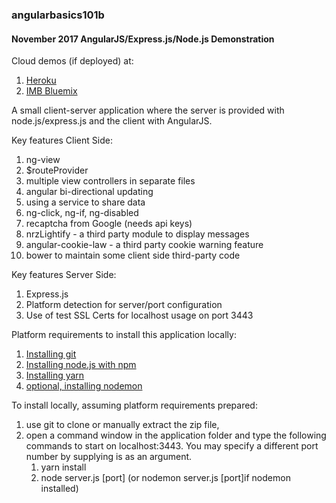 ### angularbasics101b  
#### November 2017  AngularJS/Express.js/Node.js Demonstration



Cloud demos (if deployed) at:
1. [Heroku](https://angularbasics101b.herokuapp.com/#/home)  
2. [IMB Bluemix](https://angularbasics101b.eu-gb.mybluemix.net/#/home) 

A small client-server application where the server is provided with node.js/express.js and the client with AngularJS.

Key features Client Side:
1. ng-view   
2. $routeProvider
2. multiple view controllers in separate files
3. angular bi-directional updating
4. using a service to share data
5. ng-click, ng-if, ng-disabled 
6. recaptcha from Google (needs api keys)
7. nrzLightify - a third party module to display messages
8. angular-cookie-law - a third party cookie warning feature
9. bower to maintain some client side third-party code


Key features Server Side:
1. Express.js
2. Platform detection for server/port configuration
3. Use of test SSL Certs for localhost usage on port 3443
 
Platform requirements to install this application locally:

1. [Installing git](https://git-scm.com/book/en/v2/Getting-Started-Installing-Git)  
2. [Installing node.js with npm](https://nodejs.org/en/download/) 
3. [Installing yarn](https://yarnpkg.com/en/)				
4. [optional, installing nodemon](https://www.npmjs.com/package/nodemon/) 

To install locally, assuming platform requirements prepared:

1. use git to clone or manually extract the zip file, 
2. open a command window in the application folder and type the following commands to start on localhost:3443. You may specify a different port number by supplying is as an argument.
    1. yarn install
    2. node server.js [port]    (or nodemon server.js  [port]if nodemon installed)
	

 